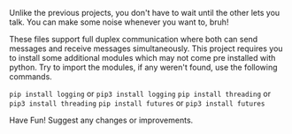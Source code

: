 Unlike the previous projects, you don't have to wait until the other lets you talk. You can make some noise whenever you want to, bruh!

These files support full duplex communication where both can send messages and receive messages simultaneously.
This project requires you to install some additional modules which may not come pre installed with python. Try to import the modules, if any weren't found, use the following commands.

`pip install logging` or `pip3 install logging`
`pip install threading` or `pip3 install threading`
`pip install futures` or `pip3 install futures`

Have Fun! Suggest any changes or improvements.
